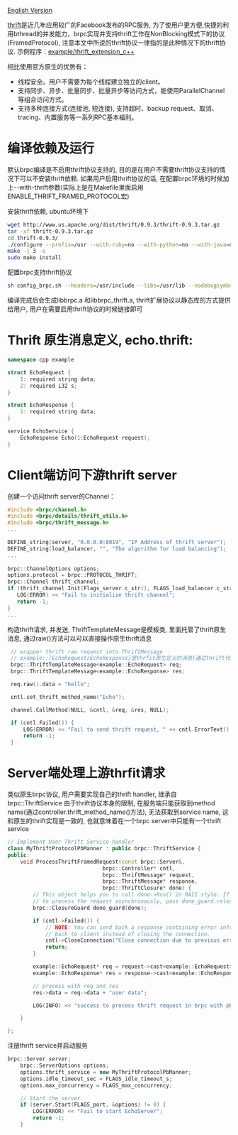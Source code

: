 [English Version](../en/thrift.md)

[thrift](https://thrift.apache.org/)是近几年应用较广的Facebook发布的RPC服务, 为了使用户更方便,快捷的利用bthread的并发能力，brpc实现并支持thrift工作在NonBlocking模式下的协议(FramedProtocol), 注意本文中所说的thrift协议一律指的是此种情况下的thrift协议.
示例程序：[example/thrift_extension_c++](https://github.com/brpc/brpc/tree/master/example/thrift_extension_c++/)

相比使用官方原生的优势有：

- 线程安全。用户不需要为每个线程建立独立的client。
- 支持同步、异步、批量同步、批量异步等访问方式，能使用ParallelChannel等组合访问方式。
- 支持多种连接方式(连接池, 短连接), 支持超时、backup request、取消、tracing、内置服务等一系列RPC基本福利。

# 编译依赖及运行
默认brpc编译是不启用thrift协议支持的, 目的是在用户不需要thrift协议支持的情况下可以不安装thrift依赖. 如果用户启用thrift协议的话, 在配置brpc环境的时候加上--with-thrift参数(实际上是在Makefile里面启用ENABLE_THRIFT_FRAMED_PROTOCOL宏)

安装thrift依赖, ubuntu环境下
```bash
wget http://www.us.apache.org/dist/thrift/0.9.3/thrift-0.9.3.tar.gz
tar -xf thrift-0.9.3.tar.gz
cd thrift-0.9.3/
./configure --prefix=/usr --with-ruby=no --with-python=no --with-java=no --with-go=no --with-perl=no --with-php=no --with-csharp=no --with-erlang=no --with-lua=no --with-nodejs=no
make -j 3 -s
sudo make install
```
配置brpc支持thrift协议
```bash
sh config_brpc.sh --headers=/usr/include --libs=/usr/lib --nodebugsymbols --with-thrift
```
编译完成后会生成libbrpc.a 和libbrpc_thrift.a, thrift扩展协议以静态库的方式提供给用户, 用户在需要启用thrift协议的时候链接即可

# Thrift 原生消息定义, echo.thrift:
```c++
namespace cpp example

struct EchoRequest {
    1: required string data;
    2: required i32 s;
}

struct EchoResponse {
    1: required string data;
}

service EchoService {
    EchoResponse Echo(1:EchoRequest request);
}
```


# Client端访问下游thrift server

创建一个访问thrift server的Channel：

```c++
#include <brpc/channel.h>
#include <brpc/details/thrift_utils.h>
#include <brpc/thrift_message.h>
...

DEFINE_string(server, "0.0.0.0:8019", "IP Address of thrift server");
DEFINE_string(load_balancer, "", "The algorithm for load balancing");
...
  
brpc::ChannelOptions options;
options.protocol = brpc::PROTOCOL_THRIFT;
brpc::Channel thrift_channel;
if (thrift_channel.Init(Flags_server.c_str(), FLAGS_load_balancer.c_str(), &options) != 0) {
   LOG(ERROR) << "Fail to initialize thrift channel";
   return -1;
}
...
```
构造thrift请求, 并发送, ThriftTemplateMessage是模板类, 里面托管了thrift原生消息, 通过raw()方法可以可以直接操作原生thrift消息
```c++
 // wrapper thrift raw request into ThriftMessage
 // example::[EchoRequest/EchoResponse]是thrfit原生定义的消息(通过thrift代码生成工具生成)
 brpc::ThriftTemplateMessage<example::EchoRequest> req;
 brpc::ThriftTemplateMessage<example::EchoResponse> res;

 req.raw().data = "hello";

 cntl.set_thrift_method_name("Echo");

 channel.CallMethod(NULL, &cntl, &req, &res, NULL);

 if (cntl.Failed()) {
     LOG(ERROR) << "Fail to send thrift request, " << cntl.ErrorText();
     return -1;
 } 
```

# Server端处理上游thrfit请求

类似原生brpc协议, 用户需要实现自己的thrift handler, 继承自brpc::ThriftService
由于thrift协议本身的限制, 在服务端只能获取到method name(通过controller.thrift_method_name()方法), 无法获取到service name, 这和原生的thrift实现是一致的, 也就意味着在一个brpc server中只能有一个thrift service
```c++
// Implement User Thrift Service handler
class MyThriftProtocolPbManner : public brpc::ThriftService {
public:
    void ProcessThriftFramedRequest(const brpc::Server&,
                              brpc::Controller* cntl,
                              brpc::ThriftMessage* request,
                              brpc::ThriftMessage* response,
                              brpc::ThriftClosure* done) {
        // This object helps you to call done->Run() in RAII style. If you need
        // to process the request asynchronously, pass done_guard.release().
        brpc::ClosureGuard done_guard(done);

        if (cntl->Failed()) {
            // NOTE: You can send back a response containing error information
            // back to client instead of closing the connection.
            cntl->CloseConnection("Close connection due to previous error");
            return;
        }

        example::EchoRequest* req = request->cast<example::EchoRequest>();
        example::EchoResponse* res = response->cast<example::EchoResponse>();

        // process with req and res
        res->data = req->data + "user data";

        LOG(INFO) << "success to process thrift request in brpc with pb manner";

    }

};
```

注册thrift service并启动服务
```c++
brpc::Server server;
    brpc::ServerOptions options;
    options.thrift_service = new MyThriftProtocolPbManner;
    options.idle_timeout_sec = FLAGS_idle_timeout_s;
    options.max_concurrency = FLAGS_max_concurrency;

    // Start the server.
    if (server.Start(FLAGS_port, &options) != 0) {
        LOG(ERROR) << "Fail to start EchoServer";
        return -1;
    }
```